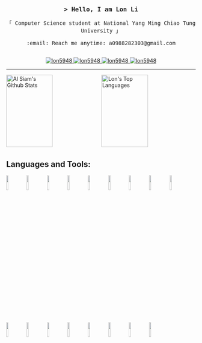 <!-- Intro  -->
<h3 align="center">
        <samp>&gt; Hello, I am Lon Li</b>
        </samp>
</h3>


<p align="center"> 
  <samp>
    「 Computer Science student at National Yang Ming Chiao Tung University 」
    <br>
    <br>
    :email: Reach me anytime: a0988282303@gmail.com
    <br>
    <br>
  </samp>
</p>

<p align="center">
 <a href="https://medium.com/@a0988282303" target="blank">
  <img src="https://img.shields.io/badge/Medium-black?style=flat&logo=medium&logoColor=white" alt="lon5948" />
 </a>
 <a href="https://linkedin.com/in/lon-li-5b4352234" target="_blank">
  <img src="https://img.shields.io/badge/LinkedIn-0077B5?style=flat&logo=linkedin&logoColor=white" alt="lon5948"/>
 </a>
 <a href="https://www.instagram.com/cdebpm.918_/" target="_blank">
  <img src="https://img.shields.io/badge/Instagram-fe4164?style=flat&logo=instagram&logoColor=white" alt="lon5948" />
 </a> 
 <a href="https://facebook.com/lon918" target="_blank">
  <img src="https://img.shields.io/badge/Facebook-9cf?&style=flat&logo=facebook&logoColor=white" alt="lon5948"  />
  </a> 
</p>

---
<a> 
    <a href="https://github.com/lon5948"><img alt="Al Siam's Github Stats" src="https://denvercoder1-github-readme-stats.vercel.app/api?username=lon5948&show_icons=true&count_private=true&theme=react&border_color=7F3FBF&bg_color=0D1117&title_color=F85D7F&icon_color=F8D866" height="192px" width="49.5%"/></a>
  <a href="https://github.com/lon5948"><img alt="Lon's Top Languages" src="https://denvercoder1-github-readme-stats.vercel.app/api/top-langs/?username=lon5948&langs_count=8&layout=compact&theme=react&border_color=7F3FBF&bg_color=0D1117&title_color=F85D7F&icon_color=F8D866" height="192px" width="49.5%"/></a>
  <br/>
</a>


## Languages and Tools:
<p>
<img width="10%" src="https://www.vectorlogo.zone/logos/python/python-ar21.svg">
<img width="10%" src="https://www.vectorlogo.zone/logos/numpy/numpy-ar21.svg">
<img width="10%" src="https://www.vectorlogo.zone/logos/pytorch/pytorch-ar21.svg">
<img width="10%" src="https://www.vectorlogo.zone/logos/tensorflow/tensorflow-ar21.svg">
<img width="10%" src="https://www.vectorlogo.zone/logos/opencv/opencv-ar21.svg">
<img width="10%" src="https://www.vectorlogo.zone/logos/jupyter/jupyter-ar21.svg">

<img width="10%" src="https://www.vectorlogo.zone/logos/amazon_aws/amazon_aws-ar21.svg">
<img width="10%" src="https://www.vectorlogo.zone/logos/mysql/mysql-ar21.svg">
<img width="10%" src="https://www.vectorlogo.zone/logos/pocoo_flask/pocoo_flask-ar21.svg">
<img width="10%" src="https://www.vectorlogo.zone/logos/w3_html5/w3_html5-ar21.svg">
<img width="10%" src="https://www.vectorlogo.zone/logos/javascript/javascript-ar21.svg">

<img width="10%" src="https://www.vectorlogo.zone/logos/golang/golang-ar21.svg">
<img width="10%" src="https://www.vectorlogo.zone/logos/git-scm/git-scm-ar21.svg">
<img width="10%" src="https://www.vectorlogo.zone/logos/docker/docker-ar21.svg">
<img width="10%" src="https://www.vectorlogo.zone/logos/linux/linux-ar21.svg">
<img width="10%" src="https://www.vectorlogo.zone/logos/vim/vim-ar21.svg">
<img width="10%" src="https://www.vectorlogo.zone/logos/virtualbox/virtualbox-ar21.svg">
</p>
